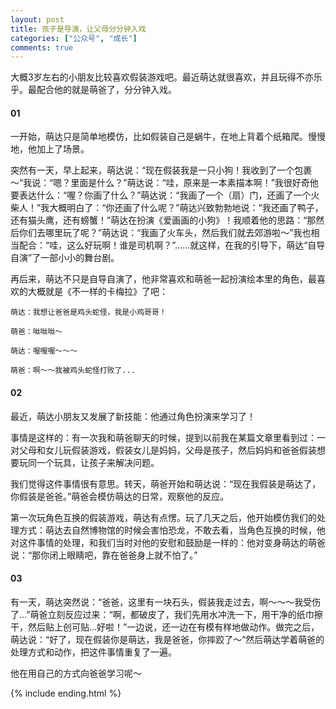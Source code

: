 ```yaml
---
layout: post
title: 孩子是导演，让父母分分钟入戏
categories: ["公众号", "成长"]
comments: true
---
```


大概3岁左右的小朋友比较喜欢假装游戏吧。最近萌达就很喜欢，并且玩得不亦乐乎。最配合他的就是萌爸了，分分钟入戏。

<!--more-->

#### 01

一开始，萌达只是简单地模仿，比如假装自己是蜗牛，在地上背着个纸箱爬。慢慢地，他加上了场景。

突然有一天，早上起来，萌达说：“现在假装我是一只小狗！我收到了一个包裹～”我说：“嗯？里面是什么？”萌达说：“哇，原来是一本素描本啊！”我很好奇他要表达什么：“喔？你画了什么？”萌达说：“我画了一个（扇）门，还画了一个火柴人！”我大概明白了：“你还画了什么呢？”萌达兴致勃勃地说：“我还画了鸭子，还有猫头鹰，还有螃蟹！”萌达在扮演《爱画画的小狗》！我顺着他的思路：“那然后你们去哪里玩了呢？”萌达说：“我画了火车头，然后我们就去郊游啦～”我也相当配合：“哇，这么好玩啊！谁是司机啊？”......就这样，在我的引导下，萌达“自导自演”了一部小小的舞台剧。

再后来，萌达不只是自导自演了，他非常喜欢和萌爸一起扮演绘本里的角色，最喜欢的大概就是《不一样的卡梅拉》了吧：

```
萌达：我想让爸爸是鸡头蛇怪，我是小鸡哥哥！

萌爸：咝咝咝～

萌达：喔喔喔～～～

萌爸：啊～～我被鸡头蛇怪打败了...
```

#### 02

最近，萌达小朋友又发展了新技能：他通过角色扮演来学习了！

事情是这样的：有一次我和萌爸聊天的时候，提到以前我在某篇文章里看到过：一对父母和女儿玩假装游戏，假装女儿是妈妈，父母是孩子，然后妈妈和爸爸假装想要玩同一个玩具，让孩子来解决问题。

我们觉得这件事情很有意思。转天，萌爸开始和萌达说：“现在我假装是萌达了，你假装是爸爸。”萌爸会模仿萌达的日常，观察他的反应。

第一次玩角色互换的假装游戏，萌达有点愣。玩了几天之后，他开始模仿我们的处理方式：萌达去自然博物馆的时候会害怕恐龙，不敢去看，当角色互换的时候，他对这件事情的处理，和我们当时对他的安慰和鼓励是一样的：他对变身萌达的萌爸说：“那你闭上眼睛吧，靠在爸爸身上就不怕了。”

#### 03

有一天，萌达突然说：“爸爸，这里有一块石头，假装我走过去，啊～～～我受伤了...”萌爸立刻反应过来：“啊，都破皮了，我们先用水冲洗一下，用干净的纸巾擦干，然后贴上创可贴...好啦！”一边说，还一边在有模有样地做动作。做完之后，萌达说：“好了，现在假装你是萌达，我是爸爸，你摔跤了～”然后萌达学着萌爸的处理方式和动作，把这件事情重复了一遍。

他在用自己的方式向爸爸学习呢～

{% include ending.html %}
